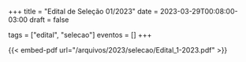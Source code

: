 +++
title = "Edital de Seleção 01/2023"
date = 2023-03-29T00:08:00-03:00
draft = false

tags = ["edital", "selecao"]
eventos = []
+++

{{< embed-pdf url="/arquivos/2023/selecao/Edital_1-2023.pdf" >}}
